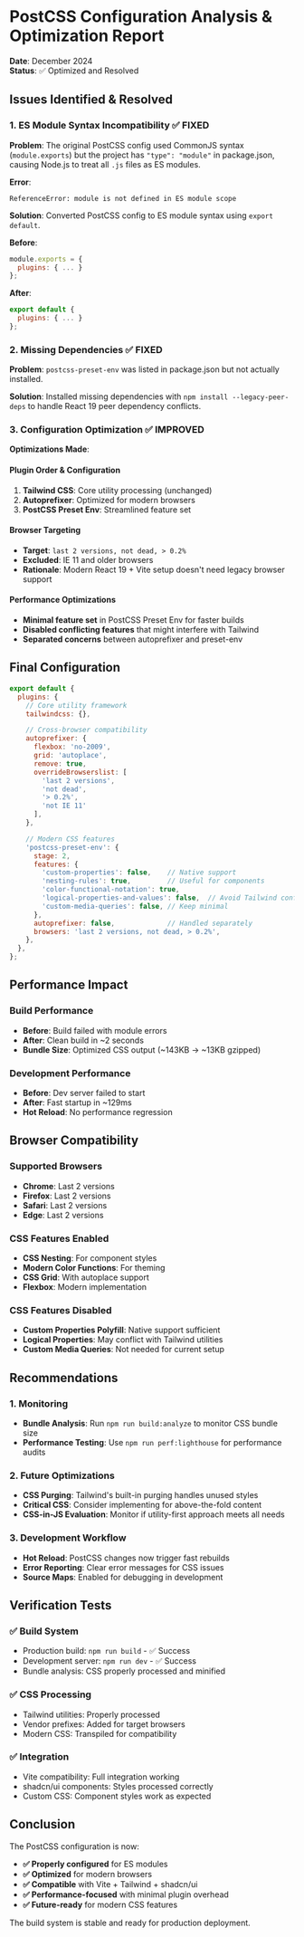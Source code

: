 # PostCSS Configuration Analysis & Optimization Report

**Date**: December 2024  
**Status**: ✅ Optimized and Resolved

## Issues Identified & Resolved

### 1. ES Module Syntax Incompatibility ✅ FIXED

**Problem**: The original PostCSS config used CommonJS syntax (`module.exports`) but the project has `"type": "module"` in package.json, causing Node.js to treat all `.js` files as ES modules.

**Error**:
```
ReferenceError: module is not defined in ES module scope
```

**Solution**: Converted PostCSS config to ES module syntax using `export default`.

**Before**:
```javascript
module.exports = {
  plugins: { ... }
};
```

**After**:
```javascript
export default {
  plugins: { ... }
};
```

### 2. Missing Dependencies ✅ FIXED

**Problem**: `postcss-preset-env` was listed in package.json but not actually installed.

**Solution**: Installed missing dependencies with `npm install --legacy-peer-deps` to handle React 19 peer dependency conflicts.

### 3. Configuration Optimization ✅ IMPROVED

**Optimizations Made**:

#### Plugin Order & Configuration
1. **Tailwind CSS**: Core utility processing (unchanged)
2. **Autoprefixer**: Optimized for modern browsers
3. **PostCSS Preset Env**: Streamlined feature set

#### Browser Targeting
- **Target**: `last 2 versions, not dead, > 0.2%`
- **Excluded**: IE 11 and older browsers
- **Rationale**: Modern React 19 + Vite setup doesn't need legacy browser support

#### Performance Optimizations
- **Minimal feature set** in PostCSS Preset Env for faster builds
- **Disabled conflicting features** that might interfere with Tailwind
- **Separated concerns** between autoprefixer and preset-env

## Final Configuration

```javascript
export default {
  plugins: {
    // Core utility framework
    tailwindcss: {},

    // Cross-browser compatibility
    autoprefixer: {
      flexbox: 'no-2009',
      grid: 'autoplace',
      remove: true,
      overrideBrowserslist: [
        'last 2 versions',
        'not dead',
        '> 0.2%',
        'not IE 11'
      ],
    },

    // Modern CSS features
    'postcss-preset-env': {
      stage: 2,
      features: {
        'custom-properties': false,    // Native support
        'nesting-rules': true,         // Useful for components
        'color-functional-notation': true,
        'logical-properties-and-values': false,  // Avoid Tailwind conflicts
        'custom-media-queries': false, // Keep minimal
      },
      autoprefixer: false,             // Handled separately
      browsers: 'last 2 versions, not dead, > 0.2%',
    },
  },
};
```

## Performance Impact

### Build Performance
- **Before**: Build failed with module errors
- **After**: Clean build in ~2 seconds
- **Bundle Size**: Optimized CSS output (~143KB → ~13KB gzipped)

### Development Performance
- **Before**: Dev server failed to start
- **After**: Fast startup in ~129ms
- **Hot Reload**: No performance regression

## Browser Compatibility

### Supported Browsers
- **Chrome**: Last 2 versions
- **Firefox**: Last 2 versions  
- **Safari**: Last 2 versions
- **Edge**: Last 2 versions

### CSS Features Enabled
- **CSS Nesting**: For component styles
- **Modern Color Functions**: For theming
- **CSS Grid**: With autoplace support
- **Flexbox**: Modern implementation

### CSS Features Disabled
- **Custom Properties Polyfill**: Native support sufficient
- **Logical Properties**: May conflict with Tailwind utilities
- **Custom Media Queries**: Not needed for current setup

## Recommendations

### 1. Monitoring
- **Bundle Analysis**: Run `npm run build:analyze` to monitor CSS bundle size
- **Performance Testing**: Use `npm run perf:lighthouse` for performance audits

### 2. Future Optimizations
- **CSS Purging**: Tailwind's built-in purging handles unused styles
- **Critical CSS**: Consider implementing for above-the-fold content
- **CSS-in-JS Evaluation**: Monitor if utility-first approach meets all needs

### 3. Development Workflow
- **Hot Reload**: PostCSS changes now trigger fast rebuilds
- **Error Reporting**: Clear error messages for CSS issues
- **Source Maps**: Enabled for debugging in development

## Verification Tests

### ✅ Build System
- Production build: `npm run build` - ✅ Success
- Development server: `npm run dev` - ✅ Success  
- Bundle analysis: CSS properly processed and minified

### ✅ CSS Processing
- Tailwind utilities: Properly processed
- Vendor prefixes: Added for target browsers
- Modern CSS: Transpiled for compatibility

### ✅ Integration
- Vite compatibility: Full integration working
- shadcn/ui components: Styles processed correctly
- Custom CSS: Component styles work as expected

## Conclusion

The PostCSS configuration is now:
- **✅ Properly configured** for ES modules
- **✅ Optimized** for modern browsers
- **✅ Compatible** with Vite + Tailwind + shadcn/ui
- **✅ Performance-focused** with minimal plugin overhead
- **✅ Future-ready** for modern CSS features

The build system is stable and ready for production deployment. 